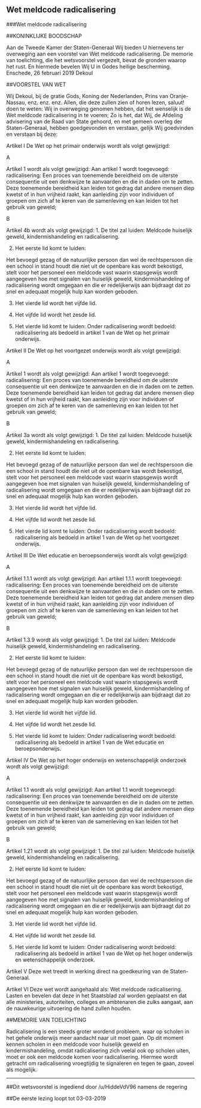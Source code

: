 ## Wet meldcode radicalisering 
 
###Wet meldcode radicalisering

##KONINKLIJKE BOODSCHAP

Aan de Tweede Kamer der Staten-Generaal Wij bieden U hiernevens ter overweging aan een voorstel van Wet meldcode radicalisering. De memorie van toelichting, die het wetsvoorstel vergezelt, bevat de gronden waarop het rust. En hiermede bevelen Wij U in Godes heilige bescherming. Enschede, 26 februari 2019 Dekoul

##VOORSTEL VAN WET

Wij Dekoul, bij de gratie Gods, Koning der Nederlanden, Prins van Oranje-Nassau, enz. enz. enz. Allen, die deze zullen zien of horen lezen, saluut! doen te weten: Wij in overweging genomen hebben, dat het wenselijk is de Wet meldcode radicalisering in te voeren; Zo is het, dat Wij, de Afdeling advisering van de Raad van State gehoord, en met gemeen overleg der Staten-Generaal, hebben goedgevonden en verstaan, gelijk Wij goedvinden en verstaan bij deze:

Artikel I De Wet op het primair onderwijs wordt als volgt gewijzigd:

A

Artikel 1 wordt als volgt gewijzigd: Aan artikel 1 wordt toegevoegd: radicalisering: Een proces van toenemende bereidheid om de uiterste consequentie uit een denkwijze te aanvaarden en die in daden om te zetten. Deze toenemende bereidheid kan leiden tot gedrag dat andere mensen diep kwetst of in hun vrijheid raakt, kan aanleiding zijn voor individuen of groepen om zich af te keren van de samenleving en kan leiden tot het gebruik van geweld;

B

Artikel 4b wordt als volgt gewijzigd: 1. De titel zal luiden: Meldcode huiselijk geweld, kindermishandeling en radicalisering.

2. Het eerste lid komt te luiden:

Het bevoegd gezag of de natuurlijke persoon dan wel de rechtspersoon die een school in stand houdt die niet uit de openbare kas wordt bekostigd, stelt voor het personeel een meldcode vast waarin stapsgewijs wordt aangegeven hoe met signalen van huiselijk geweld, kindermishandeling of radicalisering wordt omgegaan en die er redelijkerwijs aan bijdraagt dat zo snel en adequaat mogelijk hulp kan worden geboden.

3. Het vierde lid wordt het vijfde lid.

4. Het vijfde lid wordt het zesde lid.

5. Het vierde lid komt te luiden: Onder radicalisering wordt bedoeld: radicalisering als bedoeld in artikel 1 van de Wet op het primair onderwijs.

Artikel II De Wet op het voortgezet onderwijs wordt als volgt gewijzigd:

A

Artikel 1 wordt als volgt gewijzigd: Aan artikel 1 wordt toegevoegd: radicalisering: Een proces van toenemende bereidheid om de uiterste consequentie uit een denkwijze te aanvaarden en die in daden om te zetten. Deze toenemende bereidheid kan leiden tot gedrag dat andere mensen diep kwetst of in hun vrijheid raakt, kan aanleiding zijn voor individuen of groepen om zich af te keren van de samenleving en kan leiden tot het gebruik van geweld;

B

Artikel 3a wordt als volgt gewijzigd: 1. De titel zal luiden: Meldcode huiselijk geweld, kindermishandeling en radicalisering.

2. Het eerste lid komt te luiden:

Het bevoegd gezag of de natuurlijke persoon dan wel de rechtspersoon die een school in stand houdt die niet uit de openbare kas wordt bekostigd, stelt voor het personeel een meldcode vast waarin stapsgewijs wordt aangegeven hoe met signalen van huiselijk geweld, kindermishandeling of radicalisering wordt omgegaan en die er redelijkerwijs aan bijdraagt dat zo snel en adequaat mogelijk hulp kan worden geboden.

3. Het vierde lid wordt het vijfde lid.

4. Het vijfde lid wordt het zesde lid.

5. Het vierde lid komt te luiden: Onder radicalisering wordt bedoeld: radicalisering als bedoeld in artikel 1 van de Wet op het voortgezet onderwijs.

Artikel III De Wet educatie en beroepsonderwijs wordt als volgt gewijzigd:

A

Artikel 1.1.1 wordt als volgt gewijzigd: Aan artikel 1.1.1 wordt toegevoegd: radicalisering: Een proces van toenemende bereidheid om de uiterste consequentie uit een denkwijze te aanvaarden en die in daden om te zetten. Deze toenemende bereidheid kan leiden tot gedrag dat andere mensen diep kwetst of in hun vrijheid raakt, kan aanleiding zijn voor individuen of groepen om zich af te keren van de samenleving en kan leiden tot het gebruik van geweld;

B

Artikel 1.3.9 wordt als volgt gewijzigd: 1. De titel zal luiden: Meldcode huiselijk geweld, kindermishandeling en radicalisering.

2. Het eerste lid komt te luiden:

Het bevoegd gezag of de natuurlijke persoon dan wel de rechtspersoon die een school in stand houdt die niet uit de openbare kas wordt bekostigd, stelt voor het personeel een meldcode vast waarin stapsgewijs wordt aangegeven hoe met signalen van huiselijk geweld, kindermishandeling of radicalisering wordt omgegaan en die er redelijkerwijs aan bijdraagt dat zo snel en adequaat mogelijk hulp kan worden geboden.

3. Het vierde lid wordt het vijfde lid.

4. Het vijfde lid wordt het zesde lid.

5. Het vierde lid komt te luiden: Onder radicalisering wordt bedoeld: radicalisering als bedoeld in artikel 1 van de Wet educatie en beroepsonderwijs.

Artikel IV De Wet op het hoger onderwijs en wetenschappelijk onderzoek wordt als volgt gewijzigd:

A

Artikel 1.1 wordt als volgt gewijzigd: Aan artikel 1.1 wordt toegevoegd: radicalisering: Een proces van toenemende bereidheid om de uiterste consequentie uit een denkwijze te aanvaarden en die in daden om te zetten. Deze toenemende bereidheid kan leiden tot gedrag dat andere mensen diep kwetst of in hun vrijheid raakt, kan aanleiding zijn voor individuen of groepen om zich af te keren van de samenleving en kan leiden tot het gebruik van geweld;

B

Artikel 1.21 wordt als volgt gewijzigd: 1. De titel zal luiden: Meldcode huiselijk geweld, kindermishandeling en radicalisering.

2. Het eerste lid komt te luiden:

Het bevoegd gezag of de natuurlijke persoon dan wel de rechtspersoon die een school in stand houdt die niet uit de openbare kas wordt bekostigd, stelt voor het personeel een meldcode vast waarin stapsgewijs wordt aangegeven hoe met signalen van huiselijk geweld, kindermishandeling of radicalisering wordt omgegaan en die er redelijkerwijs aan bijdraagt dat zo snel en adequaat mogelijk hulp kan worden geboden.

3. Het vierde lid wordt het vijfde lid.

4. Het vijfde lid wordt het zesde lid.

5. Het vierde lid komt te luiden: Onder radicalisering wordt bedoeld: radicalisering als bedoeld in artikel 1 van de Wet op het hoger onderwijs en wetenschappelijk onderzoek.

Artikel V Deze wet treedt in werking direct na goedkeuring van de Staten-Generaal.

Artikel VI Deze wet wordt aangehaald als: Wet meldcode radicalisering. Lasten en bevelen dat deze in het Staatsblad zal worden geplaatst en dat alle ministeries, autoriteiten, colleges en ambtenaren die zulks aangaat, aan de nauwkeurige uitvoering de hand zullen houden.

##MEMORIE VAN TOELICHTING

Radicalisering is een steeds groter wordend probleem, waar op scholen in het gehele onderwijs meer aandacht naar uit moet gaan. Op dit moment kennen scholen in een meldcode voor huiselijk geweld en kindermishandeling, omdat radicalisering zich veelal ook op scholen uiten, moet er ook een meldcode komen voor radicalisering. Hiermee wordt getracht om radicalisering vroegtijdig te signaleren en tegen te gaan, zoveel als mogelijk.

---

##Dit wetsvoorstel is ingediend door /u/HiddeVdV96 namens de regering

##De eerste lezing loopt tot 03-03-2019